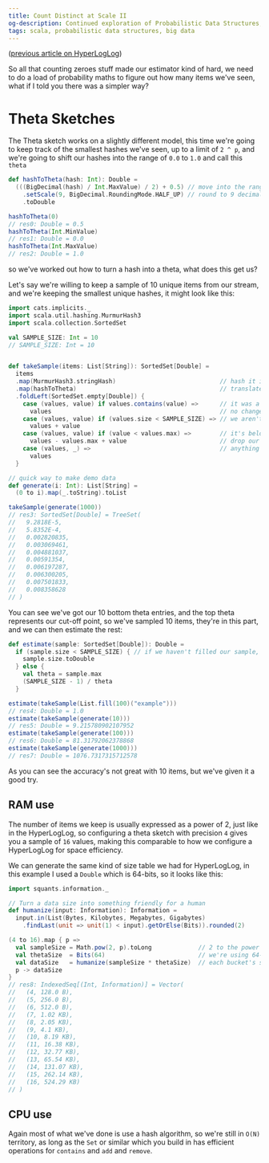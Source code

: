 ```yaml
---
title: Count Distinct at Scale II 
og-description: Continued exploration of Probabilistic Data Structures, introducing the Theta sketch.
tags: scala, probabilistic data structures, big data
---
```


([previous article on HyperLogLog](2023-03-28-count-distinct-at-scale-I.html))

So all that counting zeroes stuff made our estimator kind of hard, we need to do a load of probability maths to figure out how many items we've seen, what if I told you there was a simpler way?

# Theta Sketches

The Theta sketch works on a slightly different model, this time we're going to keep track of the smallest hashes we've seen, up to a limit of `2 ^ p`, and we're going to shift our hashes into the range of `0.0` to `1.0` and call this `theta`

```scala
def hashToTheta(hash: Int): Double =
  (((BigDecimal(hash) / Int.MaxValue) / 2) + 0.5) // move into the range of 0 to 1
    .setScale(9, BigDecimal.RoundingMode.HALF_UP) // round to 9 decimal points for nice displaying
    .toDouble

hashToTheta(0)
// res0: Double = 0.5
hashToTheta(Int.MinValue)
// res1: Double = 0.0
hashToTheta(Int.MaxValue)
// res2: Double = 1.0
```

so we've worked out how to turn a hash into a theta, what does this get us?

Let's say we're willing to keep a sample of 10 unique items from our stream, and we're keeping the smallest unique hashes, it might look like this:

```scala
import cats.implicits._
import scala.util.hashing.MurmurHash3
import scala.collection.SortedSet

val SAMPLE_SIZE: Int = 10
// SAMPLE_SIZE: Int = 10


def takeSample(items: List[String]): SortedSet[Double] =
  items
  .map(MurmurHash3.stringHash)                             // hash it into a pretty unique id
  .map(hashToTheta)                                        // translate into theta values
  .foldLeft(SortedSet.empty[Double]) {
    case (values, value) if values.contains(value) =>      // it was a duplicate in our sample
      values                                               // no change
    case (values, value) if (values.size < SAMPLE_SIZE) => // we aren't at capacity yet
      values + value
    case (values, value) if (value < values.max) =>        // it's below our max theta
      values - values.max + value                          // drop our top value and add
    case (values, _) =>                                    // anything else can be dropped
      values
  }

// quick way to make demo data
def generate(i: Int): List[String] =
  (0 to i).map(_.toString).toList

takeSample(generate(1000))
// res3: SortedSet[Double] = TreeSet(
//   9.2818E-5,
//   5.8352E-4,
//   0.002820835,
//   0.003069461,
//   0.004881037,
//   0.00591354,
//   0.006197287,
//   0.006300205,
//   0.007501833,
//   0.008358628
// )
```

You can see we've got our 10 bottom theta entries, and the top theta represents our cut-off point, so we've sampled 10 items, they're in this part, and we can then estimate the rest:

```scala
def estimate(sample: SortedSet[Double]): Double =
  if (sample.size < SAMPLE_SIZE) { // if we haven't filled our sample, we know the exact number
    sample.size.toDouble
  } else {
    val theta = sample.max
    (SAMPLE_SIZE - 1) / theta
  }

estimate(takeSample(List.fill(100)("example")))
// res4: Double = 1.0
estimate(takeSample(generate(10)))
// res5: Double = 9.215780902107952
estimate(takeSample(generate(100)))
// res6: Double = 81.31792062378868
estimate(takeSample(generate(1000)))
// res7: Double = 1076.7317315712578
```

As you can see the accuracy's not great with 10 items, but we've given it a good try.

## RAM use

The number of items we keep is usually expressed as a power of 2, just like in the HyperLogLog, so configuring a theta sketch with precision `4` gives you a sample of `16` values, making this comparable to how we configure a HyperLogLog for space efficiency.

We can generate the same kind of size table we had for HyperLogLog, in this example I used a `Double` which is 64-bits, so it looks like this:

```scala
import squants.information._

// Turn a data size into something friendly for a human
def humanize(input: Information): Information =
  input.in(List(Bytes, Kilobytes, Megabytes, Gigabytes)
    .findLast(unit => unit(1) < input).getOrElse(Bits)).rounded(2)

(4 to 16).map { p =>
  val sampleSize = Math.pow(2, p).toLong             // 2 to the power of precision is how many buckets we have
  val thetaSize  = Bits(64)                          // we're using 64-bit doubles here
  val dataSize   = humanize(sampleSize * thetaSize)  // each bucket's size is still hashSize, so we just multiply
  p -> dataSize
}
// res8: IndexedSeq[(Int, Information)] = Vector(
//   (4, 128.0 B),
//   (5, 256.0 B),
//   (6, 512.0 B),
//   (7, 1.02 KB),
//   (8, 2.05 KB),
//   (9, 4.1 KB),
//   (10, 8.19 KB),
//   (11, 16.38 KB),
//   (12, 32.77 KB),
//   (13, 65.54 KB),
//   (14, 131.07 KB),
//   (15, 262.14 KB),
//   (16, 524.29 KB)
// )
```

## CPU use

Again most of what we've done is use a hash algorithm, so we're still in `O(N)` territory, as long as the `Set` or similar which you build in has efficient operations for `contains` and `add` and `remove`.
